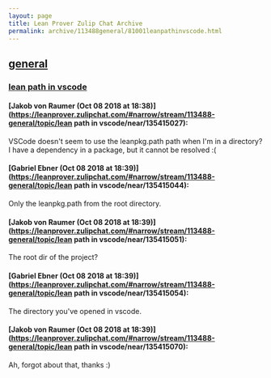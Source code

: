 ```yaml
---
layout: page
title: Lean Prover Zulip Chat Archive 
permalink: archive/113488general/81001leanpathinvscode.html
---
```


## [general](index.html)
### [lean path in vscode](81001leanpathinvscode.html)

#### [Jakob von Raumer (Oct 08 2018 at 18:38)](https://leanprover.zulipchat.com/#narrow/stream/113488-general/topic/lean path in vscode/near/135415027):
VSCode doesn't seem to use the leanpkg.path path when I'm in a directory? I have a dependency in a package, but it cannot be resolved :(

#### [Gabriel Ebner (Oct 08 2018 at 18:39)](https://leanprover.zulipchat.com/#narrow/stream/113488-general/topic/lean path in vscode/near/135415044):
Only the leanpkg.path from the root directory.

#### [Jakob von Raumer (Oct 08 2018 at 18:39)](https://leanprover.zulipchat.com/#narrow/stream/113488-general/topic/lean path in vscode/near/135415051):
The root dir of the project?

#### [Gabriel Ebner (Oct 08 2018 at 18:39)](https://leanprover.zulipchat.com/#narrow/stream/113488-general/topic/lean path in vscode/near/135415054):
The directory you've opened in vscode.

#### [Jakob von Raumer (Oct 08 2018 at 18:39)](https://leanprover.zulipchat.com/#narrow/stream/113488-general/topic/lean path in vscode/near/135415070):
Ah, forgot about that, thanks :)

